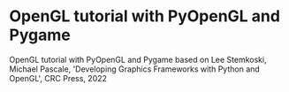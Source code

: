 # OpenGL tutorial with PyOpenGL and Pygame
OpenGL tutorial with PyOpenGL and Pygame based on Lee Stemkoski, Michael Pascale, 'Developing Graphics Frameworks with Python and OpenGL', CRC Press, 2022
 
